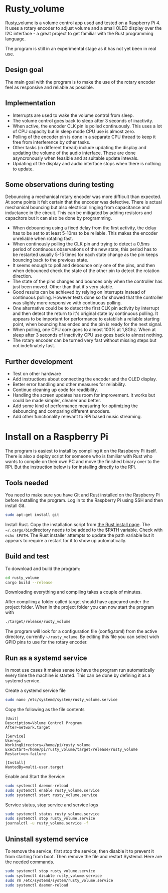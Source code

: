 # Rusty_volume

Rusty_volume is a volume control app used and tested on a Raspberry Pi 4. It uses a rotary encoder to adjust volume and a small OLED display over the I2C interface - a great project to get familiar with the Rust programming language.

The program is still in an experimental stage as it has not yet been in real use.

## Design goal

The main goal with the program is to make the use of the rotary encoder feel as responsive and reliable as possible.

## Implementation

- Interrupts are used to wake the volume control from sleep.
- The volume control goes back to sleep after 3 seconds of inactivity.
- When active, the encoder CLK pin is polled continuously. This uses a lot of CPU capacity but in sleep mode CPU use is almost zero.
- Polling of the encoder pin is done in a separate CPU thread to keep it free from interference by other tasks.
- Other tasks (in different thread) include updating the display and updating the volume of the audio interface. These are done asyncronously when feasible and at suitable update intevals.
- Updating of the display and audio interface stops when there is nothing to update.

## Some observations during testing

Debouncing a mechanical rotary encoder was more difficult than expected. At some points it felt certain that the encoder was defective. There is actual mechanical bouncing but also electrical ringing from capacitance and inductance in the circuit. This can be mitigated by adding resistors and capacitors but it can also be done by programming.

- When debouncing using a fixed delay from the first activity, the delay has to be set to at least 5-10ms to be reliable. This makes the encoder unreliable when rotating fast.
- When continously polling the CLK pin and trying to detect a 0,5ms period of continuous observations of the new state, this period has to be restarted usually 5-15 times for each state change as the pin keeps bouncing back to the previous state.
- It seems enough to poll and debounce only one of the pins, and then when debounced check the state of the other pin to detect the rotation direction.
- The state of the pins changes and bounces only when the controller has just been moved. Other than that it's very stable.
- Good results can be achieved by relying on interrupts instead of continuous polling. However tests done so far showed that the controller was slighly more responsive with continuous polling.
- One alternative could be to detect the first CLK pin activity by interrupt and then detect the return to it's original state by continuous polling. It appears to be important for performance to establish a reliable starting point, when bouncing has ended and the pin is ready for the next signal.
- When polling, one CPU core goes to almost 100% at 1,8Ghz. When at sleep after 3 seconds of inactivity CPU use goes back to almost nothing.
- The rotary encoder can be turned very fast without missing steps but not indefinately fast.

## Further development

- Test on other hardware
- Add instructions about connecting the encoder and the OLED display.
- Better error handling and other measures for reliability.
- Continue cleaning up code for readibility.
- Handling the screen updates has room for improvement. It works but could be made simpler, cleaner and better.
- Add some kind of performance measuring for optimizing the debouncing and comparing different encoders.
- Add other functionality relevant to RPi based music streaming.

# Install on a Raspberry Pi

The program is easiest to install by compiling it on the Raspberry Pi itself. There is also a deploy script for someone who is familiar with Rust who wants to compile on their own PC and move the finished binary over to the RPi. But the instruction below is for installing directly to the RPi.

## Tools needed

You need to make sure you have Git and Rust installed on the Raspberry Pi before installing the program. Log in to the Raspberry Pi using SSH and then install Git.

```bash
sudo apt-get install git
```

Install Rust. Copy the installation script from [the Rust install page](https://www.rust-lang.org/tools/install). The `~/.cargo/bin`directory needs to be added to the $PATH variable. Check with `echo $PATH`. The Rust installer attempts to update the path variable but it appears to require a restart for it to show up automatically.

## Build and test

To download and build the program:

```bash
cd rusty_volume
cargo build --release
```

Downloading everything and compiling takes a couple of minutes.

After compiling a folder called target should have appeared under the project folder. When in the project folder you can now start the program with

```bash
./target/release/rusty_volume
```

The program will look for a configuration file (config.toml) from the active directory, currently `~/rusty_volume`. By editing this file you can select wich GPIO pins to use for the rotary encoder.

## Run as a systemd service

In most use cases it makes sense to have the program run automatically every time the machine is started. This can be done by defining it as a systemd service.

Create a systemd service file

```bash
sudo nano /etc/systemd/system/rusty_volume.service
```

Copy the following as the file contents

```
[Unit]
Description=Volume Control Program
After=network.target

[Service]
User=pi
WorkingDirectory=/home/pi/rusty_volume
ExecStart=/home/pi/rusty_volume/target/release/rusty_volume
Restart=on-failure

[Install]
WantedBy=multi-user.target
```

Enable and Start the Service:

```bash
sudo systemctl daemon-reload
sudo systemctl enable rusty_volume.service
sudo systemctl start rusty_volume.service
```

Service status, stop service and service logs

```bash
sudo systemctl status rusty_volume.service
sudo systemctl stop rusty_volume.service
journalctl -u rusty_volume.service -f
```

## Uninstall systemd service

To remove the service, first stop the service, then disable it to prevent it from starting from boot. Then remove the file and restart Systemd. Here are the needed commands.

```bash
sudo systemctl stop rusty_volume.service
sudo systemctl disable rusty_volume.service
sudo rm /etc/systemd/system/rusty_volume.service
sudo systemctl daemon-reload
```
